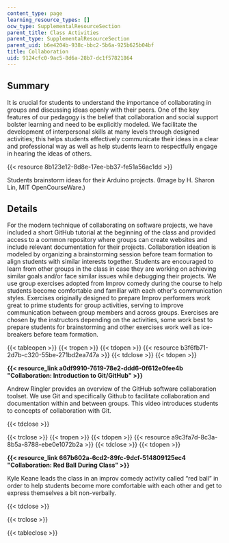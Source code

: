 ```yaml
---
content_type: page
learning_resource_types: []
ocw_type: SupplementalResourceSection
parent_title: Class Activities
parent_type: SupplementalResourceSection
parent_uid: b6e4204b-938c-bbc2-5b6a-925b625b04bf
title: Collaboration
uid: 9124cfc0-9ac5-8d6a-28b7-dc1f57821864
---
```


Summary
-------

It is crucial for students to understand the importance of collaborating in groups and discussing ideas openly with their peers. One of the key features of our pedagogy is the belief that collaboration and social support bolster learning and need to be explicitly modeled. We facilitate the development of interpersonal skills at many levels through designed activities; this helps students effectively communicate their ideas in a clear and professional way as well as help students learn to respectfully engage in hearing the ideas of others.

{{< resource 8b123e12-8d8e-17ee-bb37-fe51a56ac1dd >}}  

Students brainstorm ideas for their Arduino projects. (Image by H. Sharon Lin, MIT OpenCourseWare.)

Details
-------

For the modern technique of collaborating on software projects, we have included a short GitHub tutorial at the beginning of the class and provided access to a common repository where groups can create websites and include relevant documentation for their projects. Collaboration ideation is modeled by organizing a brainstorming session before team formation to align students with similar interests together. Students are encouraged to learn from other groups in the class in case they are working on achieving similar goals and/or face similar issues while debugging their projects. We use group exercises adopted from Improv comedy during the course to help students become comfortable and familiar with each other's communication styles. Exercises originally designed to prepare Improv performers work great to prime students for group activities, serving to improve communication between group members and across groups. Exercises are chosen by the instructors depending on the activities, some work best to prepare students for brainstorming and other exercises work well as ice-breakers before team formation.

{{< tableopen >}}
{{< tropen >}}
{{< tdopen >}}
{{< resource b3f6fb71-2d7b-c320-55be-271bd2ea747a >}}
{{< tdclose >}}
{{< tdopen >}}


﻿**{{< resource_link a0df9910-7619-78e2-ddd6-0f612e0fee4b "Collaboration: Introduction to Git/GitHub" >}}**

Andrew Ringler provides an overview of the GitHub software collaboration toolset. We use Git and specifically Github to facilitate collaboration and documentation within and between groups. This video introduces students to concepts of collaboration with Git.  


{{< tdclose >}}

{{< trclose >}}
{{< tropen >}}
{{< tdopen >}}
﻿{{< resource a9c3fa7d-8c3a-8b5a-8788-ebe0e1072b2a >}}
{{< tdclose >}}
{{< tdopen >}}


﻿**{{< resource_link 667b602a-6cd2-89fc-9dcf-514809125ec4 "Collaboration: Red Ball During Class" >}}**

Kyle Keane leads the class in an improv comedy activity called “red ball” in order to help students become more comfortable with each other and get to express themselves a bit non-verbally.  


{{< tdclose >}}

{{< trclose >}}

{{< tableclose >}}